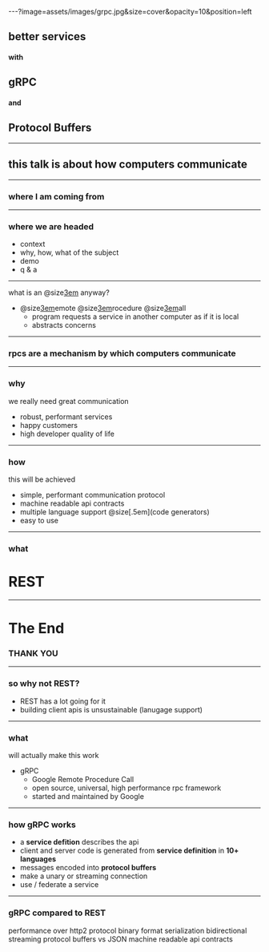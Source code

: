 ---?image=assets/images/grpc.jpg&size=cover&opacity=10&position=left

## better services
#### with 
## gRPC
#### and
## Protocol Buffers

---

## this talk is about how computers communicate

---

### where I am coming from

[//]: <> (this is a comment, insert image of bladerunner)

---

### where we are headed

- context
- why, how, what of the subject
- demo
- q & a

---

what is an @size[3em](rpc) anyway?

- @size[3em](r)emote @size[3em](p)rocedure @size[3em](c)all
    - program requests a service in another computer as if it is local
    - abstracts concerns

---

### rpcs are a mechanism by which computers communicate

---

### why 
we really need great communication

- robust, performant services
- happy customers
- high developer quality of life

---

### how
this will be achieved

- simple, performant communication protocol
- machine readable api contracts
- multiple language support @size[.5em](code generators)
- easy to use

---

### what
# REST

---

# The End
### THANK YOU

---

### so why not REST? 
- REST has a lot going for it
- building client apis is unsustainable (lanugage support)

---

### what
will actually make this work

- gRPC 
    - Google Remote Procedure Call
    - open source, universal, high performance rpc framework
    - started and maintained by Google

---

### how gRPC works

- a **service defition** describes the api
- client and server code is generated from **service definition** in **10+ languages**
- messages encoded into **protocol buffers**
- make a unary or streaming connection
- use / federate a service

---

### gRPC compared to REST

performance over http2 protocol
binary format serialization
bidirectional streaming
protocol buffers vs JSON
machine readable api contracts
